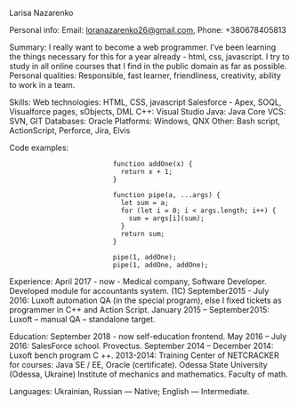Larisa Nazarenko 

Personal info:
Email:   loranazarenko26@gmail.com, Phone: +380678405813

Summary:
I really want to become a web programmer. I’ve been learning the things necessary for this 
for a year already - html, css, javascript. I try to study in all online courses that I find in the public domain as far as possible.
Personal qualities: 
Responsible, fast learner, friendliness, creativity, ability to work in a team. 

Skills: 
Web technologies:	HTML, CSS, javascript
Salesforce - Apex, SOQL, Visualforce pages, sObjects, DML
C++: 	Visual Studio 
Java: 	Java Core
VCS:	SVN, GIT
Databases:	Oracle
Platforms:	Windows, QNX
Other:	Bash script, ActionScript, Perforce, Jira, Elvis 

Code examples:

                              function addOne(x) {
                                return x + 1;
                              }

                              function pipe(a, ...args) {
                                let sum = a;
                                for (let i = 0; i < args.length; i++) {
                                  sum = args[i](sum);
                                }
                                return sum;
                              }

                              pipe(1, addOne); 
                              pipe(1, addOne, addOne);

                                                                       
Experience:
April 2017 - now -   Medical company, Software Developer. Developed module for accountants system. (1C)
September2015 - July 2016: Luxoft  automation QA (in the special program), else I fixed tickets as programmer in C++  and  Action Script.
January 2015 – September2015:  Luxoft  – manual QA – standalone target.

Education: 
September 2018 - now self-education frontend.
May 2016 – July 2016:  SalesForce school. Provectus.
September 2014 – December 2014: Luxoft bench program C ++.
2013-2014: Training Center of NETCRACKER for courses: Java SE / EE, Oracle (certificate).
Odessa State University (Odessa, Ukraine) 
Institute of mechanics and mathematics. Faculty of math. 

Languages: 
Ukrainian, Russian — Native; English — Intermediate.
